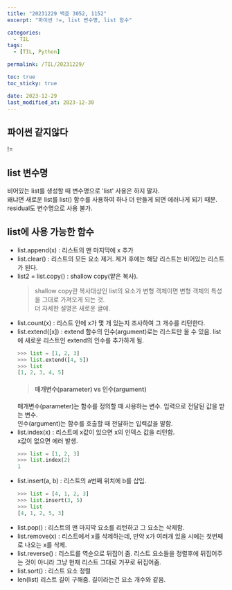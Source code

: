 ```yaml
---
title: "20231229 백준 3052, 1152"
excerpt: "파이썬 !=, list 변수명, list 함수"

categories:
  - TIL
tags:
  - [TIL, Python]

permalink: /TIL/20231229/

toc: true
toc_sticky: true

date: 2023-12-29
last_modified_at: 2023-12-30
---
```


## 파이썬 같지않다
!=

## list 변수명
비어있는 list를 생성할 때 변수명으로 'list' 사용은 하지 말자.   
왜냐면 새로운 list를 list() 함수를 사용하여 하나 더 만들게 되면 에러나게 되기 때문.   
residual도 변수명으로 사용 불가.   

## list에 사용 가능한 함수
- list.append(x)
  : 리스트의 맨 마지막에 x 추가
- list.clear()
  : 리스트의 모든 요소 제거. 제거 후에는 해당 리스트는 비어있는 리스트가 된다.
- list2 = list.copy()
  : shallow copy(얕은 복사).
  > shallow copy란 복사대상인 list의 요소가 변형 객체이면 변형 객체의 특성을 그대로 가져오게 되는 것.   
    더 자세한 설명은 새로운 글에.
- list.count(x)
  : 리스트 안에 x가 몇 개 있는지 조사하여 그 개수를 리턴한다.
- list.extend([x])
  : extend 함수의 인수(argument)로는 리스트만 올 수 있음. list에 새로운 리스트인 extend의 인수를 추가하게 됨.
  ```python
  >>> list = [1, 2, 3]
  >>> list.extend([4, 5])
  >>> list
  [1, 2, 3, 4, 5]
  ```
  > #### 매개변수(parameter) vs 인수(argument)
    매개변수(parameter)는 함수를 정의할 때 사용하는 변수. 입력으로 전달된 값을 받는 변수.   
    인수(argument)는 함수를 호출할 때 전달하는 입력값을 말함.
- list.index(x)
  : 리스트에 x값이 있으면 x의 인덱스 값을 리턴함.   
    x값이 없으면 에러 발생.
  ```python
  >>> list = [1, 2, 3]
  >>> list.index(2)
  1
  ```
- list.insert(a, b)
  : 리스트의 a번째 위치에 b를 삽입.
  ```python
  >>> list = [4, 1, 2, 3]
  >>> list.insert(3, 5)
  >>> list
  [4, 1, 2, 5, 3]
  ```
- list.pop()
  : 리스트의 맨 마지막 요소를 리턴하고 그 요소는 삭제함.
- list.remove(x)
  : 리스트에서 x를 삭제하는데, 만약 x가 여러개 있을 시에는 첫번째로 나오는 x를 삭제.
- list.reverse()
  : 리스트를 역순으로 뒤집어 줌. 리스트 요소들을 정렬후에 뒤집어주는 것이 아니라 그냥 현재 리스트 그대로 거꾸로 뒤집어줌.
- list.sort()
  : 리스트 요소 정렬
- len(list)
  리스트 길이 구해줌. 길이라는건 요소 개수와 같음.
